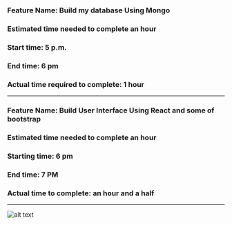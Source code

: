 

### Feature Name: Build my database Using Mongo

### Estimated time needed to complete an hour

### Start time: 5 p.m.

### End time: 6 pm

### Actual time required to complete: 1 hour

---
### Feature Name: Build User Interface Using React and some of bootstrap

### Estimated time needed to complete an hour

### Starting time: 6 pm

### End time: 7 PM
### Actual time to complete: an hour and a half

---
![alt text](https://i.postimg.cc/hj3NrD0M/my-photo.png)